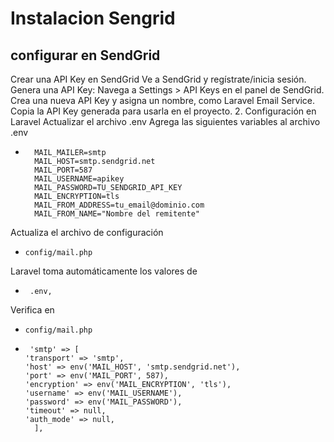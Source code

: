 # Instalacion Sengrid

## configurar en SendGrid
Crear una API Key en SendGrid
Ve a SendGrid y regístrate/inicia sesión.
Genera una API Key:
Navega a Settings > API Keys en el panel de SendGrid.
Crea una nueva API Key y asigna un nombre, como Laravel Email Service.
Copia la API Key generada para usarla en el proyecto.
2. Configuración en Laravel
   Actualizar el archivo .env
   Agrega las siguientes variables al archivo .env

*       MAIL_MAILER=smtp
        MAIL_HOST=smtp.sendgrid.net
        MAIL_PORT=587
        MAIL_USERNAME=apikey
        MAIL_PASSWORD=TU_SENDGRID_API_KEY
        MAIL_ENCRYPTION=tls
        MAIL_FROM_ADDRESS=tu_email@dominio.com
        MAIL_FROM_NAME="Nombre del remitente"
Actualiza el archivo de configuración
*     config/mail.php
Laravel toma automáticamente los valores de
*      .env,
Verifica en
*     config/mail.php 

*      'smtp' => [
      'transport' => 'smtp',
      'host' => env('MAIL_HOST', 'smtp.sendgrid.net'),
      'port' => env('MAIL_PORT', 587),
      'encryption' => env('MAIL_ENCRYPTION', 'tls'),
      'username' => env('MAIL_USERNAME'),
      'password' => env('MAIL_PASSWORD'),
      'timeout' => null,
      'auth_mode' => null,
        ],